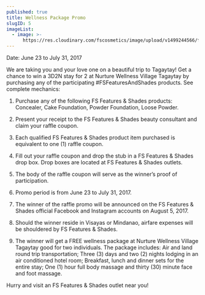 ```yaml
---
published: true
title: Wellness Package Promo
slugID: 5
imageList:
  - image: >-
      https://res.cloudinary.com/fscosmetics/image/upload/v1499244566/fs-tagaytay1.jpg
---
```

Date: June 23 to July 31, 2017

We are taking you and your love one on a beautiful trip to Tagaytay! Get a chance to win a 3D2N stay for 2 at Nurture Wellness Village Tagaytay by purchasing any of the participating #FSFeaturesAndShades products. See complete mechanics:

1. Purchase any of the following FS Features & Shades products: Concealer, Cake Foundation, Powder Foundation, Loose Powder.

2. Present your receipt to the FS Features & Shades beauty consultant and claim your raffle coupon.

3. Each qualified FS Features & Shades product item purchased is equivalent to one (1) raffle coupon.

4. Fill out your raffle coupon and drop the stub in a FS Features & Shades drop box. Drop boxes are located at FS Features & Shades outlets.

5. The body of the raffle coupon will serve as the winner’s proof of participation.

6. Promo period is from June 23 to July 31, 2017.

7. The winner of the raffle promo will be announced on the FS Features & Shades official Facebook and Instagram accounts on August 5, 2017.

8. Should the winner reside in Visayas or Mindanao, airfare expenses will be shouldered by FS Features & Shades.

9. The winner will get a FREE wellness package at Nurture Wellness Village Tagaytay good for two individuals. The package includes: Air and land round trip transportation; Three (3) days and two (2) nights lodging in an air conditioned hotel room; Breakfast, lunch and dinner sets for the entire stay; One (1) hour full body massage and thirty (30) minute face and foot massage.

Hurry and visit an FS Features & Shades outlet near you!
